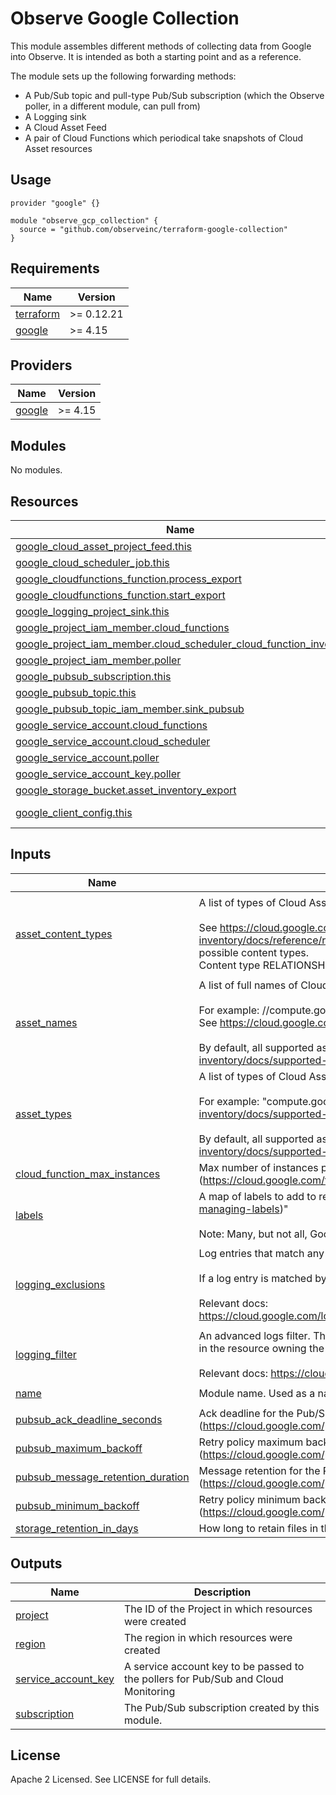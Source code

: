 # Observe Google Collection

This module assembles different methods of collecting data from Google into Observe. It is intended as both a starting point and as a reference.

The module sets up the following forwarding methods:

- A Pub/Sub topic and pull-type Pub/Sub subscription (which the Observe poller, in a different module, can pull from)
- A Logging sink
- A Cloud Asset Feed
- A pair of Cloud Functions which periodical take snapshots of Cloud Asset resources


## Usage

```hcl
provider "google" {}

module "observe_gcp_collection" {
  source = "github.com/observeinc/terraform-google-collection"
}
```

<!-- BEGINNING OF PRE-COMMIT-TERRAFORM DOCS HOOK -->
## Requirements

| Name | Version |
|------|---------|
| <a name="requirement_terraform"></a> [terraform](#requirement\_terraform) | >= 0.12.21 |
| <a name="requirement_google"></a> [google](#requirement\_google) | >= 4.15 |

## Providers

| Name | Version |
|------|---------|
| <a name="provider_google"></a> [google](#provider\_google) | >= 4.15 |

## Modules

No modules.

## Resources

| Name | Type |
|------|------|
| [google_cloud_asset_project_feed.this](https://registry.terraform.io/providers/hashicorp/google/latest/docs/resources/cloud_asset_project_feed) | resource |
| [google_cloud_scheduler_job.this](https://registry.terraform.io/providers/hashicorp/google/latest/docs/resources/cloud_scheduler_job) | resource |
| [google_cloudfunctions_function.process_export](https://registry.terraform.io/providers/hashicorp/google/latest/docs/resources/cloudfunctions_function) | resource |
| [google_cloudfunctions_function.start_export](https://registry.terraform.io/providers/hashicorp/google/latest/docs/resources/cloudfunctions_function) | resource |
| [google_logging_project_sink.this](https://registry.terraform.io/providers/hashicorp/google/latest/docs/resources/logging_project_sink) | resource |
| [google_project_iam_member.cloud_functions](https://registry.terraform.io/providers/hashicorp/google/latest/docs/resources/project_iam_member) | resource |
| [google_project_iam_member.cloud_scheduler_cloud_function_invoker](https://registry.terraform.io/providers/hashicorp/google/latest/docs/resources/project_iam_member) | resource |
| [google_project_iam_member.poller](https://registry.terraform.io/providers/hashicorp/google/latest/docs/resources/project_iam_member) | resource |
| [google_pubsub_subscription.this](https://registry.terraform.io/providers/hashicorp/google/latest/docs/resources/pubsub_subscription) | resource |
| [google_pubsub_topic.this](https://registry.terraform.io/providers/hashicorp/google/latest/docs/resources/pubsub_topic) | resource |
| [google_pubsub_topic_iam_member.sink_pubsub](https://registry.terraform.io/providers/hashicorp/google/latest/docs/resources/pubsub_topic_iam_member) | resource |
| [google_service_account.cloud_functions](https://registry.terraform.io/providers/hashicorp/google/latest/docs/resources/service_account) | resource |
| [google_service_account.cloud_scheduler](https://registry.terraform.io/providers/hashicorp/google/latest/docs/resources/service_account) | resource |
| [google_service_account.poller](https://registry.terraform.io/providers/hashicorp/google/latest/docs/resources/service_account) | resource |
| [google_service_account_key.poller](https://registry.terraform.io/providers/hashicorp/google/latest/docs/resources/service_account_key) | resource |
| [google_storage_bucket.asset_inventory_export](https://registry.terraform.io/providers/hashicorp/google/latest/docs/resources/storage_bucket) | resource |
| [google_client_config.this](https://registry.terraform.io/providers/hashicorp/google/latest/docs/data-sources/client_config) | data source |

## Inputs

| Name | Description | Type | Default | Required |
|------|-------------|------|---------|:--------:|
| <a name="input_asset_content_types"></a> [asset\_content\_types](#input\_asset\_content\_types) | A list of types of Cloud Asset content types that will be exported to observe.<br><br>See https://cloud.google.com/asset-inventory/docs/reference/rest/v1p7beta1/TopLevel/exportAssets#ContentType for a description of possible content types.<br>Content type RELATIONSHIP is not supported. | `list(string)` | <pre>[<br>  "RESOURCE",<br>  "IAM_POLICY",<br>  "ORG_POLICY",<br>  "ACCESS_POLICY"<br>]</pre> | no |
| <a name="input_asset_names"></a> [asset\_names](#input\_asset\_names) | A list of full names of Cloud Asset assets that will be exported to Observe.<br><br>For example: //compute.googleapis.com/projects/my\_project\_123/zones/zone1/instances/instance1. See https://cloud.google.com/apis/design/resourceNames#fullResourceName for more info.<br><br>By default, all supported assets are fetched (https://cloud.google.com/asset-inventory/docs/supported-asset-types) | `list(string)` | `[]` | no |
| <a name="input_asset_types"></a> [asset\_types](#input\_asset\_types) | A list of types of Cloud Asset assets that will be exported to Observe.<br><br>For example: "compute.googleapis.com/Disk". See https://cloud.google.com/asset-inventory/docs/supported-asset-types for a list of all supported asset types.<br><br>By default, all supported assets are fetched (https://cloud.google.com/asset-inventory/docs/supported-asset-types) | `list(string)` | <pre>[<br>  "*"<br>]</pre> | no |
| <a name="input_cloud_function_max_instances"></a> [cloud\_function\_max\_instances](#input\_cloud\_function\_max\_instances) | Max number of instances per Cloud Function (https://cloud.google.com/functions/docs/configuring/max-instances) | `number` | `5` | no |
| <a name="input_labels"></a> [labels](#input\_labels) | A map of labels to add to resources (https://cloud.google.com/resource-manager/docs/creating-managing-labels)"<br><br>Note: Many, but not all, Google Cloud SDK resources support labels. | `map(string)` | `{}` | no |
| <a name="input_logging_exclusions"></a> [logging\_exclusions](#input\_logging\_exclusions) | Log entries that match any of these exclusion filters will not be exported.<br><br>If a log entry is matched by both logging\_filter and one of logging\_exclusions it will not be exported.<br><br>Relevant docs: https://cloud.google.com/logging/docs/reference/v2/rest/v2/billingAccounts.exclusions#LogExclusion | <pre>list(object({<br>    name        = string<br>    description = string<br>    filter      = string<br>    disabled    = string<br>  }))</pre> | `[]` | no |
| <a name="input_logging_filter"></a> [logging\_filter](#input\_logging\_filter) | An advanced logs filter. The only exported log entries are those that are<br>in the resource owning the sink and that match the filter.<br><br>Relevant docs: https://cloud.google.com/logging/docs/view/building-queries | `string` | `""` | no |
| <a name="input_name"></a> [name](#input\_name) | Module name. Used as a name prefix. | `string` | `"observe-collection"` | no |
| <a name="input_pubsub_ack_deadline_seconds"></a> [pubsub\_ack\_deadline\_seconds](#input\_pubsub\_ack\_deadline\_seconds) | Ack deadline for the Pub/Sub subscription (https://cloud.google.com/pubsub/docs/reference/rest/v1/projects.subscriptions) | `number` | `60` | no |
| <a name="input_pubsub_maximum_backoff"></a> [pubsub\_maximum\_backoff](#input\_pubsub\_maximum\_backoff) | Retry policy maximum backoff for the Pub/Sub subscription (https://cloud.google.com/pubsub/docs/reference/rest/v1/projects.subscriptions) | `string` | `"600s"` | no |
| <a name="input_pubsub_message_retention_duration"></a> [pubsub\_message\_retention\_duration](#input\_pubsub\_message\_retention\_duration) | Message retention for the Pub/Sub subscription (https://cloud.google.com/pubsub/docs/reference/rest/v1/projects.subscriptions) | `string` | `"86400s"` | no |
| <a name="input_pubsub_minimum_backoff"></a> [pubsub\_minimum\_backoff](#input\_pubsub\_minimum\_backoff) | Retry policy minimum backoff for the Pub/Sub subscription (https://cloud.google.com/pubsub/docs/reference/rest/v1/projects.subscriptions) | `string` | `"10s"` | no |
| <a name="input_storage_retention_in_days"></a> [storage\_retention\_in\_days](#input\_storage\_retention\_in\_days) | How long to retain files in the Cloud Storage bucket | `number` | `7` | no |

## Outputs

| Name | Description |
|------|-------------|
| <a name="output_project"></a> [project](#output\_project) | The ID of the Project in which resources were created |
| <a name="output_region"></a> [region](#output\_region) | The region in which resources were created |
| <a name="output_service_account_key"></a> [service\_account\_key](#output\_service\_account\_key) | A service account key to be passed to the pollers for Pub/Sub and Cloud Monitoring |
| <a name="output_subscription"></a> [subscription](#output\_subscription) | The Pub/Sub subscription created by this module. |
<!-- END OF PRE-COMMIT-TERRAFORM DOCS HOOK -->

## License

Apache 2 Licensed. See LICENSE for full details.